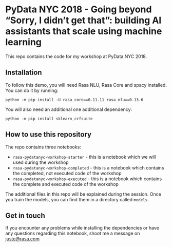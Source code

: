 # PyData NYC 2018 - Going beyond “Sorry, I didn’t get that”: building AI assistants that scale using machine learning

This repo contains the code for my workshop at PyData NYC 2018.

## Installation

To follow this demo, you will need Rasa NLU, Rasa Core and spacy installed. You can do it by running:


`python -m pip install -U rasa_core==0.11.11 rasa_nlu==0.13.6`

You will also need an additional one additional dependency:

`python -m pip install sklearn_crfsuite`


## How to use this repository

The repo contains three notebooks:
- `rasa-pydatanyc-workshop-starter` - this is a notebook which we will used during the workshop
- `rasa-pydatanyc-workshop-completed` - this is a notebook which contains the completed, not executed code of the workshop
- `rasa-pydatanyc-workshop-executed` - this is a notebook which contains the complete and executed code of the workshop

The additional files in this repo will be explained during the session. Once you train the models, you can find them in a directory called `models`.

## Get in touch

If you encounter any problems while installing the dependencies or have any questions regarding this notebook, shoot me a message on juste@rasa.com
